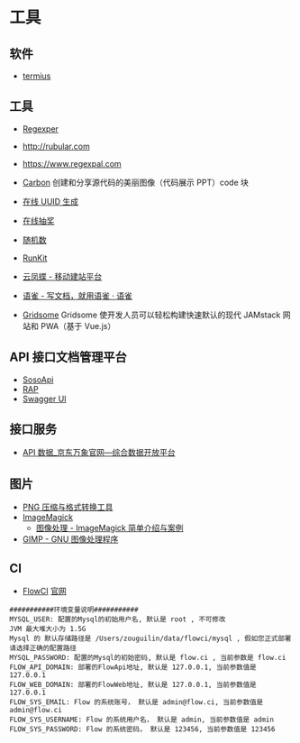# 工具

## 软件

- [termius](https://www.termius.com/)

## 工具

- [Regexper](https://regexper.com)
- http://rubular.com
- https://www.regexpal.com

- [Carbon](https://carbon.now.sh) 创建和分享源代码的美丽图像（代码展示 PPT）code 块

- [在线 UUID 生成](https://www.uuidgenerator.net/)
- [在线抽奖](https://fouber.github.io/lottery/)

- [随机数](https://www.random.org/)

- [RunKit](https://runkit.com)

- [云凤蝶 - 移动建站平台](https://www.yunfengdie.com/)
- [语雀 - 写文档，就用语雀 · 语雀](https://www.yuque.com/)

- [Gridsome](https://gridsome.org) Gridsome 使开发人员可以轻松构建快速默认的现代 JAMstack 网站和 PWA（基于 Vue.js）

## API 接口文档管理平台

- [SosoApi](http://www.sosoapi.com/)
- [RAP](http://rapapi.org)
- [Swagger UI](https://github.com/swagger-api/swagger-ui)

## 接口服务

- [API 数据\_京东万象官网—综合数据开放平台](https://wx.jdcloud.com/)

## 图片

- [PNG 压缩与格式转换工具](https://github.com/iSparta/iSparta)
- [ImageMagick](https://www.imagemagick.org)
  - [图像处理 - ImageMagick 简单介绍与案例](https://aotu.io/notes/2018/06/06/ImageMagick_intro/)
- [GIMP - GNU 图像处理程序](https://www.gimp.org/)

## CI

- [FlowCI](https://github.com/FlowCI) [官网](https://flow.ci)

```
###########环境变量说明###########
MYSQL_USER: 配置的Mysql的初始用户名, 默认是 root , 不可修改
JVM 最大堆大小为 1.5G
Mysql 的 默认存储路径是 /Users/zouguilin/data/flowci/mysql , 假如您正式部署请选择正确的配置路径
MYSQL_PASSWORD: 配置的Mysql的初始密码, 默认是 flow.ci , 当前参数是 flow.ci
FLOW_API_DOMAIN: 部署的FlowApi地址, 默认是 127.0.0.1, 当前参数值是 127.0.0.1
FLOW_WEB_DOMAIN: 部署的FlowWeb地址, 默认是 127.0.0.1, 当前参数值是 127.0.0.1
FLOW_SYS_EMAIL: Flow 的系统账号， 默认是 admin@flow.ci, 当前参数值是 admin@flow.ci
FLOW_SYS_USERNAME: Flow 的系统用户名， 默认是 admin, 当前参数值是 admin
FLOW_SYS_PASSWORD: Flow 的系统密码， 默认是 123456, 当前参数值是 123456
```
